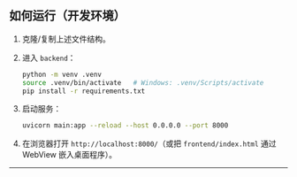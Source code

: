 ## 如何运行（开发环境）

1. 克隆/复制上述文件结构。
2. 进入 `backend`：

   ```bash
   python -m venv .venv
   source .venv/bin/activate   # Windows: .venv/Scripts/activate
   pip install -r requirements.txt
   ```
3. 启动服务：

   ```bash
   uvicorn main:app --reload --host 0.0.0.0 --port 8000
   ```
4. 在浏览器打开 `http://localhost:8000/`（或把 `frontend/index.html` 通过 WebView 嵌入桌面程序）。

---